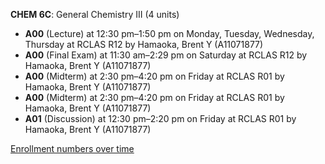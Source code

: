 **CHEM 6C**: General Chemistry  III (4 units)

- **A00** (Lecture) at 12:30 pm–1:50 pm on Monday, Tuesday, Wednesday, Thursday at RCLAS R12 by Hamaoka, Brent Y (A11071877)
- **A00** (Final Exam) at 11:30 am–2:29 pm on Saturday at RCLAS R12 by Hamaoka, Brent Y (A11071877)
- **A00** (Midterm) at 2:30 pm–4:20 pm on Friday at RCLAS R01 by Hamaoka, Brent Y (A11071877)
- **A00** (Midterm) at 2:30 pm–4:20 pm on Friday at RCLAS R01 by Hamaoka, Brent Y (A11071877)
- **A01** (Discussion) at 12:30 pm–2:20 pm on Friday at RCLAS R01 by Hamaoka, Brent Y (A11071877)

[Enrollment numbers over time](./CHEM6C.tsv)
